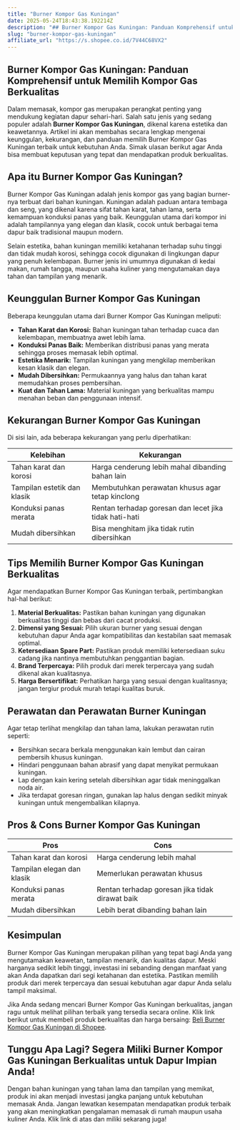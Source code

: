 ```yaml
---
title: "Burner Kompor Gas Kuningan"
date: 2025-05-24T18:43:38.192214Z
description: "## Burner Kompor Gas Kuningan: Panduan Komprehensif untuk Memilih Kompor Gas Berkualitas..."
slug: "burner-kompor-gas-kuningan"
affiliate_url: "https://s.shopee.co.id/7V44C68VX2"
---
```

## Burner Kompor Gas Kuningan: Panduan Komprehensif untuk Memilih Kompor Gas Berkualitas

Dalam memasak, kompor gas merupakan perangkat penting yang mendukung kegiatan dapur sehari-hari. Salah satu jenis yang sedang populer adalah **Burner Kompor Gas Kuningan**, dikenal karena estetika dan keawetannya. Artikel ini akan membahas secara lengkap mengenai keunggulan, kekurangan, dan panduan memilih Burner Kompor Gas Kuningan terbaik untuk kebutuhan Anda. Simak ulasan berikut agar Anda bisa membuat keputusan yang tepat dan mendapatkan produk berkualitas.

## Apa itu Burner Kompor Gas Kuningan?

Burner Kompor Gas Kuningan adalah jenis kompor gas yang bagian burner-nya terbuat dari bahan kuningan. Kuningan adalah paduan antara tembaga dan seng, yang dikenal karena sifat tahan karat, tahan lama, serta kemampuan konduksi panas yang baik. Keunggulan utama dari kompor ini adalah tampilannya yang elegan dan klasik, cocok untuk berbagai tema dapur baik tradisional maupun modern.

Selain estetika, bahan kuningan memiliki ketahanan terhadap suhu tinggi dan tidak mudah korosi, sehingga cocok digunakan di lingkungan dapur yang penuh kelembapan. Burner jenis ini umumnya digunakan di kedai makan, rumah tangga, maupun usaha kuliner yang mengutamakan daya tahan dan tampilan yang menarik.

## Keunggulan Burner Kompor Gas Kuningan

Beberapa keunggulan utama dari Burner Kompor Gas Kuningan meliputi:

- **Tahan Karat dan Korosi:** Bahan kuningan tahan terhadap cuaca dan kelembapan, membuatnya awet lebih lama.
- **Konduksi Panas Baik:** Memberikan distribusi panas yang merata sehingga proses memasak lebih optimal.
- **Estetika Menarik:** Tampilan kuningan yang mengkilap memberikan kesan klasik dan elegan.
- **Mudah Dibersihkan:** Permukaannya yang halus dan tahan karat memudahkan proses pembersihan.
- **Kuat dan Tahan Lama:** Material kuningan yang berkualitas mampu menahan beban dan penggunaan intensif.

## Kekurangan Burner Kompor Gas Kuningan

Di sisi lain, ada beberapa kekurangan yang perlu diperhatikan:

| Kelebihan                                | Kekurangan                                           |
|-----------------------------------------|-----------------------------------------------------|
| Tahan karat dan korosi                | Harga cenderung lebih mahal dibanding bahan lain  |
| Tampilan estetik dan klasik             | Membutuhkan perawatan khusus agar tetap kinclong |
| Konduksi panas merata                   | Rentan terhadap goresan dan lecet jika tidak hati-hati |
| Mudah dibersihkan                      | Bisa menghitam jika tidak rutin dibersihkan     |

## Tips Memilih Burner Kompor Gas Kuningan Berkualitas

Agar mendapatkan Burner Kompor Gas Kuningan terbaik, pertimbangkan hal-hal berikut:

1. **Material Berkualitas:** Pastikan bahan kuningan yang digunakan berkualitas tinggi dan bebas dari cacat produksi.
2. **Dimensi yang Sesuai:** Pilih ukuran burner yang sesuai dengan kebutuhan dapur Anda agar kompatibilitas dan kestabilan saat memasak optimal.
3. **Ketersediaan Spare Part:** Pastikan produk memiliki ketersediaan suku cadang jika nantinya membutuhkan penggantian bagian.
4. **Brand Terpercaya:** Pilih produk dari merek terpercaya yang sudah dikenal akan kualitasnya.
5. **Harga Bersertifikat:** Perhatikan harga yang sesuai dengan kualitasnya; jangan tergiur produk murah tetapi kualitas buruk.

## Perawatan dan Perawatan Burner Kuningan

Agar tetap terlihat mengkilap dan tahan lama, lakukan perawatan rutin seperti:

- Bersihkan secara berkala menggunakan kain lembut dan cairan pembersih khusus kuningan.
- Hindari penggunaan bahan abrasif yang dapat menyikat permukaan kuningan.
- Lap dengan kain kering setelah dibersihkan agar tidak meninggalkan noda air.
- Jika terdapat goresan ringan, gunakan lap halus dengan sedikit minyak kuningan untuk mengembalikan kilapnya.

## Pros & Cons Burner Kompor Gas Kuningan

| Pros                                         | Cons                                                |
|---------------------------------------------|-----------------------------------------------------|
| Tahan karat dan korosi                     | Harga cenderung lebih mahal                        |
| Tampilan elegan dan klasik                  | Memerlukan perawatan khusus                       |
| Konduksi panas merata                        | Rentan terhadap goresan jika tidak dirawat baik |
| Mudah dibersihkan                           | Lebih berat dibanding bahan lain                  |

## Kesimpulan

Burner Kompor Gas Kuningan merupakan pilihan yang tepat bagi Anda yang mengutamakan keawetan, tampilan menarik, dan kualitas dapur. Meski harganya sedikit lebih tinggi, investasi ini sebanding dengan manfaat yang akan Anda dapatkan dari segi ketahanan dan estetika. Pastikan memilih produk dari merek terpercaya dan sesuai kebutuhan agar dapur Anda selalu tampil maksimal.

Jika Anda sedang mencari Burner Kompor Gas Kuningan berkualitas, jangan ragu untuk melihat pilihan terbaik yang tersedia secara online. Klik link berikut untuk membeli produk berkualitas dan harga bersaing: [Beli Burner Kompor Gas Kuningan di Shopee](https://s.shopee.co.id/7V44C68VX2).

## Tunggu Apa Lagi? Segera Miliki Burner Kompor Gas Kuningan Berkualitas untuk Dapur Impian Anda!

Dengan bahan kuningan yang tahan lama dan tampilan yang memikat, produk ini akan menjadi investasi jangka panjang untuk kebutuhan memasak Anda. Jangan lewatkan kesempatan mendapatkan produk terbaik yang akan meningkatkan pengalaman memasak di rumah maupun usaha kuliner Anda. Klik link di atas dan miliki sekarang juga!